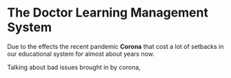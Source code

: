# The Doctor Learning Management System

Due to the effects the recent pandemic **Corona** that cost a lot of setbacks in our educational system for almost about years now.

Talking about bad issues brought in by corona, 
